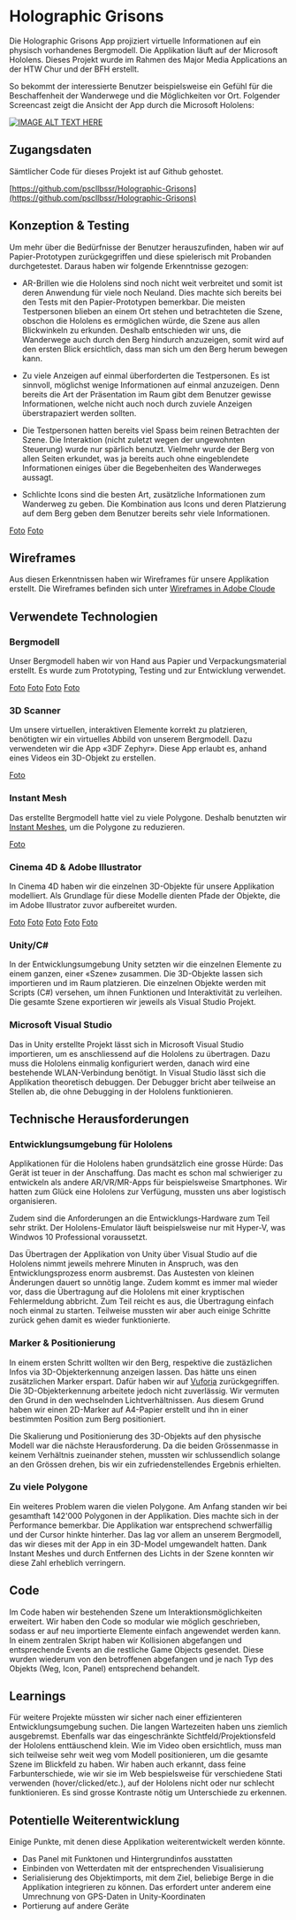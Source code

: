 # Holographic Grisons

Die Holographic Grisons App projiziert virtuelle Informationen auf ein physisch vorhandenes Bergmodell. Die Applikation läuft auf der Microsoft Hololens. Dieses Projekt wurde im Rahmen des Major Media Applications an der HTW Chur und der BFH erstellt.

So bekommt der interessierte Benutzer beispielsweise ein Gefühl für die Beschaffenheit der Wanderwege und die Möglichkeiten vor Ort. Folgender Screencast zeigt die Ansicht der App durch die Microsoft Hololens:

[![IMAGE ALT TEXT HERE](https://img.youtube.com/vi/1v2P3WmzNYc/0.jpg)](https://www.youtube.com/watch?v=1v2P3WmzNYc)

## Zugangsdaten

Sämtlicher Code für dieses Projekt ist auf Github gehostet.

[https://github.com/pscllbssr/Holographic-Grisons](https://github.com/pscllbssr/Holographic-Grisons)

## Konzeption & Testing

Um mehr über die Bedürfnisse der Benutzer herauszufinden, haben wir auf Papier-Prototypen zurückgegriffen und diese spielerisch mit Probanden durchgetestet. Daraus haben wir folgende Erkenntnisse gezogen:

* AR-Brillen wie die Hololens sind noch nicht weit verbreitet und somit ist deren Anwendung für viele noch Neuland. Dies machte sich bereits bei den Tests mit den Papier-Prototypen bemerkbar. Die meisten Testpersonen blieben an einem Ort stehen und betrachteten die Szene, obschon die Hololens es ermöglichen würde, die Szene aus allen Blickwinkeln zu erkunden. Deshalb entschieden wir uns, die Wanderwege auch durch den Berg hindurch anzuzeigen, somit wird auf den ersten Blick ersichtlich, dass man sich um den Berg herum bewegen kann. 

* Zu viele Anzeigen auf einmal überforderten die Testpersonen. Es ist sinnvoll, möglichst wenige Informationen auf einmal anzuzeigen. Denn bereits die Art der Präsentation im Raum gibt dem Benutzer gewisse Informationen, welche nicht auch noch durch zuviele Anzeigen überstrapaziert werden sollten.

* Die Testpersonen hatten bereits viel Spass beim reinen Betrachten der Szene. Die Interaktion (nicht zuletzt wegen der ungewohnten Steuerung) wurde nur spärlich benutzt. Vielmehr wurde der Berg von allen Seiten erkundet, was ja bereits auch ohne eingeblendete Informationen einiges über die Begebenheiten des Wanderweges aussagt. 

* Schlichte Icons sind die besten Art, zusätzliche Informationen zum Wanderweg zu geben. Die Kombination aus Icons und deren Platzierung auf dem Berg geben dem Benutzer bereits sehr viele Informationen. 

[Foto](https://drive.google.com/file/d/1RwajfRac7aVyCqmDlome30rL4C5gsaFi/view) 
[Foto](https://drive.google.com/file/d/1jRIPvun70_K187fLhVVRxX7rF8VVPZHW/view)

## Wireframes
Aus diesen Erkenntnissen haben wir Wireframes für unsere Applikation erstellt. Die Wireframes befinden sich unter [Wireframes in Adobe Cloude](https://xd.adobe.com/view/3bf63f25-fb30-4e24-566e-ac24fb3eb550-4dc7/)

## Verwendete Technologien

### Bergmodell

Unser Bergmodell haben wir von Hand aus Papier und Verpackungsmaterial erstellt. Es wurde zum Prototyping, Testing und zur Entwicklung verwendet.

[Foto](https://drive.google.com/file/d/1gk8ku9ihvFKVEd1VlbBjJFyc6t63caFZ/view) 
[Foto](https://drive.google.com/file/d/1f73N6bOYyTFKRAxbSq6Q0JInQJgthx0_/view)
[Foto](https://drive.google.com/file/d/1oFDfF3l8meDF7TQad_SzbWnvkXm0YvZ4/view) 
[Foto](https://drive.google.com/file/d/1Vklv3noWHzfA95X9vSyvC1KV4c9fVX9z/view)

### 3D Scanner

Um unsere virtuellen, interaktiven Elemente korrekt zu platzieren, benötigten wir ein virtuelles Abbild von unserem Bergmodell. Dazu verwendeten wir die App «3DF Zephyr». Diese App erlaubt es, anhand eines Videos ein 3D-Objekt zu erstellen.

[Foto](https://drive.google.com/file/d/1ZMz19D1GE1GGSOZwtw3tuiHxdXSqhjAF/view)

### Instant Mesh

Das erstellte Bergmodell hatte viel zu viele Polygone. Deshalb benutzten wir [Instant Meshes](https://github.com/wjakob/instant-meshes), um die Polygone zu reduzieren.

[Foto](https://drive.google.com/file/d/1OKlwQz9V8UymfM7sBHDi_xGtgvfggbZr/view) 

### Cinema 4D & Adobe Illustrator

In Cinema 4D haben wir die einzelnen 3D-Objekte für unsere Applikation modelliert. Als Grundlage für diese Modelle dienten Pfade der Objekte, die im Adobe Illustrator zuvor aufbereitet wurden.

[Foto]() 
[Foto]() 
[Foto]() 
[Foto]() 
[Foto]() 

### Unity/C#

In der Entwicklungsumgebung Unity setzten wir die einzelnen Elemente zu einem ganzen, einer «Szene» zusammen. Die 3D-Objekte lassen sich importieren und im Raum platzieren. Die einzelnen Objekte werden mit Scripts (C#) versehen, um ihnen Funktionen und Interaktivität zu verleihen. Die gesamte Szene exportieren wir jeweils als Visual Studio Projekt.

### Microsoft Visual Studio

Das in Unity erstellte Projekt lässt sich in Microsoft Visual Studio importieren, um es anschliessend auf die Hololens zu übertragen. Dazu muss die Hololens einmalig konfiguriert werden, danach wird eine bestehende WLAN-Verbindung benötigt. In Visual Studio lässt sich die Applikation theoretisch debuggen. Der Debugger bricht aber teilweise an Stellen ab, die ohne Debugging in der Hololens funktionieren. 


## Technische Herausforderungen

### Entwicklungsumgebung für Hololens

Applikationen für die Hololens haben grundsätzlich eine grosse Hürde: Das Gerät ist teuer in der Anschaffung. Das macht es schon mal schwieriger zu entwickeln als andere AR/VR/MR-Apps für beispielsweise Smartphones. Wir hatten zum Glück eine Hololens zur Verfügung, mussten uns aber logistisch organisieren.

Zudem sind die Anforderungen an die Entwicklungs-Hardware zum Teil sehr strikt. Der Hololens-Emulator läuft beispielsweise nur mit Hyper-V, was Windwos 10 Professional voraussetzt.

Das Übertragen der Applikation von Unity über Visual Studio auf die Hololens nimmt jeweils mehrere Minuten in Anspruch, was den Entwicklungsprozess enorm ausbremst. Das Austesten von kleinen Änderungen dauert so unnötig lange. Zudem kommt es immer mal wieder vor, dass die Übertragung auf die Hololens mit einer kryptischen Fehlermeldung abbricht. Zum Teil reicht es aus, die Übertragung einfach noch einmal zu starten. Teilweise mussten wir aber auch einige Schritte zurück gehen damit es wieder funktionierte.

### Marker & Positionierung

In einem ersten Schritt wollten wir den Berg, respektive die zustäzlichen Infos via 3D-Objekterkennung anzeigen lassen. Das hätte uns einen zusätzlichen Marker erspart. Dafür haben wir auf [Vuforia](https://www.vuforia.com/) zurückgegriffen. 
Die 3D-Objekterkennung arbeitete jedoch nicht zuverlässig. Wir vermuten den Grund in den wechselnden Lichtverhältnissen. Aus diesem Grund haben wir einen 2D-Marker auf A4-Papier erstellt und ihn in einer bestimmten Position zum Berg positioniert.

Die Skalierung und Positionierung des 3D-Objekts auf den physische Modell war die nächste Herausforderung. Da die beiden Grössenmasse in keinem Verhältnis zueinander stehen, mussten wir schlussendlich solange an den Grössen drehen, bis wir ein zufriedenstellendes Ergebnis erhielten.

### Zu viele Polygone

Ein weiteres Problem waren die vielen Polygone. Am Anfang standen wir bei gesamthaft 142'000 Polygonen in der Applikation. Dies machte sich in der Performance bemerkbar. Die Applikation war entsprechend schwerfällig und der Cursor hinkte hinterher. Das lag vor allem an unserem Bergmodell, das wir dieses mit der App in ein 3D-Model umgewandelt hatten. Dank Instant Meshes und durch Entfernen des Lichts in der Szene konnten wir diese Zahl erheblich verringern.

## Code 

Im Code haben wir bestehenden Szene um Interaktionsmöglichkeiten erweitert. Wir haben den Code so modular wie möglich geschrieben, sodass er auf neu importierte Elemente einfach angewendet werden kann. In einem zentralen Skript haben wir Kollisionen abgefangen und entsprechende Events an die restliche Game Objects gesendet. Diese wurden wiederum von den betroffenen abgefangen und je nach Typ des Objekts (Weg, Icon, Panel) entsprechend behandelt.

## Learnings

Für weitere Projekte müssten wir sicher nach einer effizienteren Entwicklungsumgebung suchen. Die langen Wartezeiten haben uns ziemlich ausgebremst. Ebenfalls war das eingeschränkte Sichtfeld/Projektionsfeld der Hololens enttäuschend klein. Wie im Video oben ersichtlich, muss man sich teilweise sehr weit weg vom Modell positionieren, um die gesamte Szene im Blickfeld zu haben. Wir haben auch erkannt, dass feine Farbunterschiede, wie wir sie im Web bespielsweise für verschiedene Stati verwenden (hover/clicked/etc.), auf der Hololens nicht oder nur schlecht funktionieren. Es sind grosse Kontraste nötig um Unterschiede zu erkennen. 

## Potentielle Weiterentwicklung
Einige Punkte, mit denen diese Applikation weiterentwickelt werden könnte.

- Das Panel mit Funktonen und Hintergrundinfos ausstatten
- Einbinden von Wetterdaten mit der entsprechenden Visualisierung
- Serialisierung des Objektimports, mit dem Ziel, beliebige Berge in die Applikation integrieren zu können. Das erfordert unter anderem eine Umrechnung von GPS-Daten in Unity-Koordinaten
- Portierung auf andere Geräte

[logo]: Holographic-Grisons/docs/mmp_ma_hg_trigger.jpg "Holographic Grisons"
